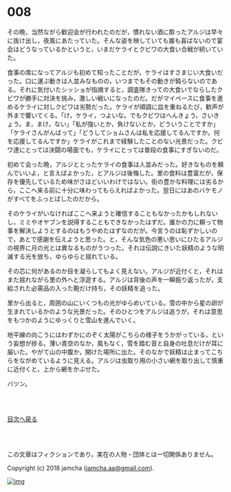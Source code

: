 # 008

その晩，当然ながら歓迎会が行われたのだが，慣れない酒に酔ったアルジは早々に抜け出し，夜風にあたっていた。そんな姿を映していても誰も喜ばないので宴会はどうなっているかというと，いまだケライとクビワの大食い合戦が続いていた。  

食事の席になってアルジも初めて知ったことだが，ケライはすさまじい大食いだった。口に運ぶ動きは人並みなものの，いつまでもその動きが鈍らないのである。それに気付いたシッショが指摘すると，調査隊きっての大食いでならしたクビワが勝手に対決を挑み，激しい戦いになったのだ。だがマイペースに食事を進めるケライに対しクビワは劣勢だった。ケライが順調に皿を重ねるたび，歓声が外まで響いてくる。「け，ケライ，つよいな。でもクビワはへんきょう，さいきょう。ま，まけ，ない」「私が強いとか，負けないとか，どういうことですか」「ケライさんがんばって」「どうしてショムさんは私を応援してるんですか。何を応援してるんですか」ケライがこれまで経験したことのない光景だった。クビワ達にとっては決闘の場面でも，ケライにとっては普段の食事にすぎないのだ。  

初めて会った晩，アルジととったケライの食事は人並みだった。好きなものを頼んでいいよ，と言えばよかった，とアルジは後悔した。里の食料は豊富だが，保存を優先しているため味がさほどいいわけではない。街の豊かな料理には劣るから，ここへ来る前に十分に味わってもらえればよかった。翌日にはあのバケモノがすべてをふっとばしたのだから。  

そのケライがいなければここへ来ようと確信することもなかったかもしれないし，ミミやオヤブンを説得することもできなかったはずだ。誰かの力に頼って物事を解決しようとするのはもうやめたはずなのだが。今言うのは恥ずかしいので，あとで感謝を伝えようと思った。と，そんな気色の悪い思いにひたるアルジの視界に月の光とは異なるものがうつった。それは伝説にきいた妖精のような明滅する光を放ち，ゆらゆらと揺れている。  

その芯に何があるのか目を凝らしてもよく見えない。アルジが近付くと，それはまた揺れながら里の外へと浮遊する。アルジは背後の声を一瞬振り返ったが，支給された必需品の入った鞄だけ持ち，その妖精を追った。  

里から出ると，周囲の山にいくつもの光がゆらめいている。雪の中から星の卵が生まれているかのような光景だった。そのひとつをアルジは追うが，それは意思をもつかのようにゆっくりと雪山を進んでいく。  

地平線の向こうにはわずかにのぞく太陽がこちらの様子をうかがっている，という妄想が捗る。薄い青空のなか，風もなく，雪を踏む音と自身の吐息だけが耳に届いた。やがて山の中腹か，開けた場所に出た。そのなかで妖精は止まってこちらをながめているように見える。アルジは虫取り用の小さい網を取り出して慎重に近付くと，上から網をかぶせた。  

バツン。  

<br>  
<br>  

[目次へ戻る](https://github.com/jamcha-aa/OblivionReports/blob/master/README.md)  

<br>  
<br>  

この文章はフィクションであり，実在の人物・団体とは一切関係ありません。  

Copyright (c) 2018 jamcha (jamcha.aa@gmail.com).  

[![img](http://i.creativecommons.org/l/by-nc-sa/4.0/88x31.png)](http://creativecommons.org/licenses/by-nc-sa/4.0/deed)